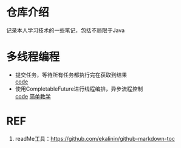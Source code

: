 # 仓库介绍
记录本人学习技术的一些笔记，包括不局限于Java


# 多线程编程
* 提交任务，等待所有任务都执行完在获取到结果
  <br> [code](src/main/java/com/java/study/javastudy/multiThread/ThreadPoolTest.java)
* 使用CompletableFuture进行线程编排，异步流程控制 <br>
   [code]()
   [简单教学](https://www.liaoxuefeng.com/wiki/1252599548343744/1306581182447650)


# REF
1. readMe工具：https://github.com/ekalinin/github-markdown-toc

